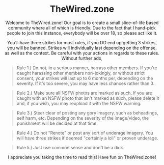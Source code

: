 <h1 align="center"> TheWired.zone </h1>

<p align="center">
Welcome to TheWired.zone! Our goal is to create a small slice-of-life based community where all of which is friendly. Due to the fact that I hand-pick people to join this instance, everybody will be over 18, so please act like it.
</p>

<p align="center">
You'll have three strikes for most rules, if you DO end up getting 3 strikes, you will be banned. Strikes will individually last depending on the offense, as well as the context. Be careful with your actions in regards to these rules.
Without further ado,
</p>

> Rule 1.) Do not, in a serious manner, harrass other members. If you're caught harassing other members non-jokingly, or without strict consent, your strikes will last up to 6 months per, depending on the severity. If it's too severe, you may have less chances rather than 3.

> Rule 2.) Make sure all NSFW photos are marked as such. If you are caught with an NSFW photo that isn't marked as such, please delete it and, if you wish, you may reupload it with the NSFW warning.

> Rule 3.) Steer clear of posting any gory imagery, such as beheadings, self harm, etc. Depending on the severity of the image/video, the punishment will be decided at that time.

> Rule 4.) Do not "Renote" or post any sort of underage imagery. You will have three strikes if deemed "certainly a loli" or proven underage.  

> Rule 5.) Just use common sense and don't be a dick.
<p align="center">
I appreciate you taking the time to read this! Have fun on TheWired.zone!
</p>
